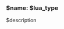 <h3 class="prvdmwrong-api-param">
  <span class="prvdmwrong-api-type">
    $name: $lua_type
  </span>
</h3>

$description
